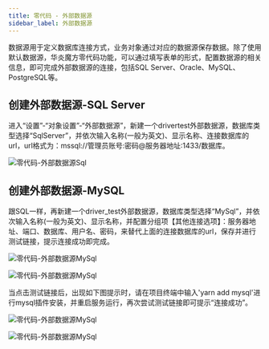 ```yaml
---
title: 零代码 - 外部数据源
sidebar_label: 外部数据源
---
```


数据源用于定义数据库连接方式，业务对象通过对应的数据源保存数据。除了使用默认数据源，华炎魔方零代码功能，可以通过填写表单的形式，配置数据源的相关信息，即可完成外部数据源的连接，包括SQL Server、Oracle、MySQL、PostgreSQL等。

## 创建外部数据源-SQL Server

进入“设置”-“对象设置”-“外部数据源”，新建一个drivertest外部数据源，数据库类型选择“SqlServer”，并依次输入名称(一般为英文)、显示名称、连接数据库的url，url格式为：mssql://管理员账号:密码@服务器地址:1433/数据库。

![零代码-外部数据源Sql](/assets/no-code/sqlserver_new.png)

## 创建外部数据源-MySQL

跟SQL一样，再新建一个driver_test外部数据源，数据库类型选择“MySql”，并依次输入名称(一般为英文)、显示名称，并配置分组项【其他连接选项】：服务器地址、端口、数据库、用户名、密码，来替代上面的连接数据库的url，保存并进行测试链接，提示连接成功即完成。

![零代码-外部数据源MySql](/assets/no-code/mysql_new.png)

![零代码-外部数据源MySql](/assets/no-code/mysql_datasource.png)

当点击测试链接后，出现如下图提示时，请在项目终端中输入'yarn add mysql'进行mysql插件安装，并重启服务运行，再次尝试测试链接即可提示“连接成功”。

![零代码-外部数据源MySql](/assets/no-code/mysql_error.png)

![零代码-外部数据源MySql](/assets/no-code/mysql_yarn.png)